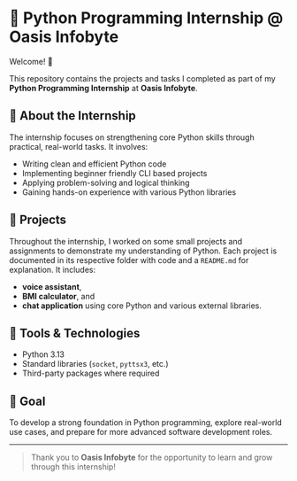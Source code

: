 # 🐍 Python Programming Internship @ Oasis Infobyte

Welcome! 👋

This repository contains the projects and tasks I completed as part of my **Python Programming Internship** at **Oasis Infobyte**.

## 🧠 About the Internship

The internship focuses on strengthening core Python skills through practical, real-world tasks. It involves:

- Writing clean and efficient Python code
- Implementing beginner friendly CLI based projects
- Applying problem-solving and logical thinking
- Gaining hands-on experience with various Python libraries

## 📁 Projects

Throughout the internship, I worked on some small projects and assignments to demonstrate my understanding of Python. Each project is documented in its respective folder with code and a `README.md` for explanation.
It includes:
  - **voice assistant**,
  - **BMI calculator**, and
  - **chat application** using core Python and various external libraries.
    
## 🔧 Tools & Technologies

- Python 3.13
- Standard libraries (`socket`, `pyttsx3`, etc.)
- Third-party packages where required

## 🎯 Goal

To develop a strong foundation in Python programming, explore real-world use cases, and prepare for more advanced software development roles.

---

> Thank you to **Oasis Infobyte** for the opportunity to learn and grow through this internship!
